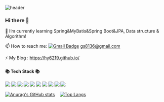![header](https://capsule-render.vercel.app/api?type=wave&color=gradient&fontColor=ffffff&height=300&section=header&text=Jisoo%20Jeong&fontSize=70&animation=twinkling)

### Hi there 👋


🌱 I’m currently learning Spring&MyBatis&Spring Boot&JPA, Data structure & Algorithm!

📫 How to reach me:   [![Gmail Badge](https://img.shields.io/badge/Gmail-d14836?style=flat-square&logo=Gmail&logoColor=white&link=mailto:gs8136@gmail.com)](mailto:gs8136@gmail.com)  gs8136@gmail.com

⚡ My Blog : https://hy6219.github.io/


#### 📚 Tech Stack 📚

<img src="https://img.shields.io/badge/oracle-F80000?style=for-the-badge&logo=oracle&logoColor=white"/>&nbsp;<img src="https://img.shields.io/badge/JAVA-007396?style=for-the-badge&logo=java&logoColor=white"/>&nbsp;<img src="https://img.shields.io/badge/javascript-F7DF1E?style=for-the-badge&logo=javascript&logoColor=black"/>
<img src="https://img.shields.io/badge/jquery-0769AD?style=for-the-badge&logo=jquery&logoColor=white"/>&nbsp;<img src="https://img.shields.io/badge/html-E34F26?style=for-the-badge&logo=html5&logoColor=white"/>&nbsp;<img src="https://img.shields.io/badge/css-1572B6?style=for-the-badge&logo=css3&logoColor=white">
<img src="https://img.shields.io/badge/Spring Boot-6DB33F?style=for-the-badge&logo=Spring Boot&logoColor=white"/>&nbsp;<img src="https://img.shields.io/badge/Gradle-02303A?style=for-the-badge&logo=Gradle&logoColor=white"/>&nbsp;<img src="https://img.shields.io/badge/Spring-6DB33F?style=for-the-badge&logo=Spring&logoColor=white"/>&nbsp;<img src="https://img.shields.io/badge/apache tomcat-F8DC75?style=for-the-badge&logo=apachetomcat&logoColor=white"/>


[![Anurag's GitHub stats](https://github-readme-stats.vercel.app/api?username=hy6219&theme=cobalt&animation=fadeIn)](https://github.com/hy6219/github-readme-stats)&nbsp;&nbsp;&nbsp;
[![Top Langs](https://github-readme-stats.vercel.app/api/top-langs/?username=hy6219&layout=compact&theme=cobalt&animation=fadeIn)](https://github.com/hy6219/github-readme-stats)
